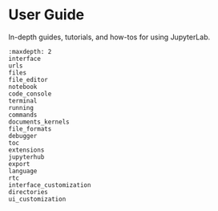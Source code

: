 # User Guide

In-depth guides, tutorials, and how-tos for using JupyterLab.

```{toctree}
:maxdepth: 2
interface
urls
files
file_editor
notebook
code_console
terminal
running
commands
documents_kernels
file_formats
debugger
toc
extensions
jupyterhub
export
language
rtc
interface_customization
directories
ui_customization
```

